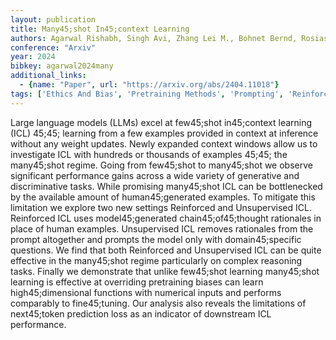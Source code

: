 ```yaml
---
layout: publication
title: Many45;shot In45;context Learning
authors: Agarwal Rishabh, Singh Avi, Zhang Lei M., Bohnet Bernd, Rosias Luis, Chan Stephanie, Zhang Biao, Anand Ankesh, Abbas Zaheer, Nova Azade, Co-reyes John D., Chu Eric, Behbahani Feryal, Faust Aleksandra, Larochelle Hugo
conference: "Arxiv"
year: 2024
bibkey: agarwal2024many
additional_links:
  - {name: "Paper", url: "https://arxiv.org/abs/2404.11018"}
tags: ['Ethics And Bias', 'Pretraining Methods', 'Prompting', 'Reinforcement Learning', 'Training Techniques']
---
```

Large language models (LLMs) excel at few45;shot in45;context learning (ICL) 45;45; learning from a few examples provided in context at inference without any weight updates. Newly expanded context windows allow us to investigate ICL with hundreds or thousands of examples 45;45; the many45;shot regime. Going from few45;shot to many45;shot we observe significant performance gains across a wide variety of generative and discriminative tasks. While promising many45;shot ICL can be bottlenecked by the available amount of human45;generated examples. To mitigate this limitation we explore two new settings Reinforced and Unsupervised ICL. Reinforced ICL uses model45;generated chain45;of45;thought rationales in place of human examples. Unsupervised ICL removes rationales from the prompt altogether and prompts the model only with domain45;specific questions. We find that both Reinforced and Unsupervised ICL can be quite effective in the many45;shot regime particularly on complex reasoning tasks. Finally we demonstrate that unlike few45;shot learning many45;shot learning is effective at overriding pretraining biases can learn high45;dimensional functions with numerical inputs and performs comparably to fine45;tuning. Our analysis also reveals the limitations of next45;token prediction loss as an indicator of downstream ICL performance.
